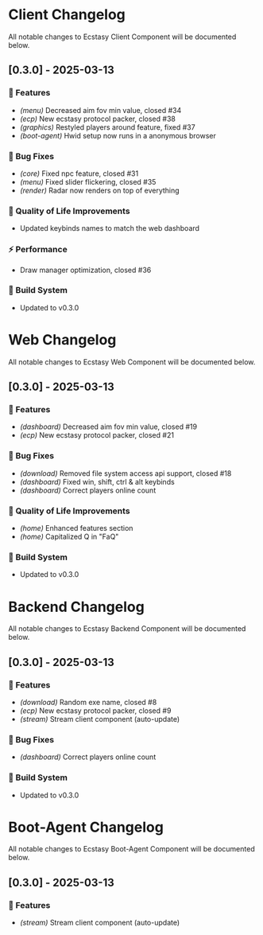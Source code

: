 # Client Changelog

All notable changes to Ecstasy Client Component will be documented below.

## [0.3.0] - 2025-03-13

### 🚀 Features

- *(menu)* Decreased aim fov min value, closed #34
- *(ecp)* New ecstasy protocol packer, closed #38
- *(graphics)* Restyled players around feature, fixed #37
- *(boot-agent)* Hwid setup now runs in a anonymous browser

### 🐛 Bug Fixes

- *(core)* Fixed npc feature, closed #31
- *(menu)* Fixed slider flickering, closed #35
- *(render)* Radar now renders on top of everything

### 🌳 Quality of Life Improvements

- Updated keybinds names to match the web dashboard

### ⚡ Performance

- Draw manager optimization, closed #36

### 🔨 Build System

- Updated to v0.3.0


# Web Changelog

All notable changes to Ecstasy Web Component will be documented below.

## [0.3.0] - 2025-03-13

### 🚀 Features

- *(dashboard)* Decreased aim fov min value, closed #19
- *(ecp)* New ecstasy protocol packer, closed #21

### 🐛 Bug Fixes

- *(download)* Removed file system access api support, closed #18
- *(dashboard)* Fixed win, shift, ctrl & alt keybinds
- *(dashboard)* Correct players online count

### 🌳 Quality of Life Improvements

- *(home)* Enhanced features section
- *(home)* Capitalized Q in "FaQ"

### 🔨 Build System

- Updated to v0.3.0


# Backend Changelog

All notable changes to Ecstasy Backend Component will be documented below.

## [0.3.0] - 2025-03-13

### 🚀 Features

- *(download)* Random exe name, closed #8
- *(ecp)* New ecstasy protocol packer, closed #9
- *(stream)* Stream client component (auto-update)

### 🐛 Bug Fixes

- *(dashboard)* Correct players online count

### 🔨 Build System

- Updated to v0.3.0


# Boot-Agent Changelog

All notable changes to Ecstasy Boot-Agent Component will be documented below.

## [0.3.0] - 2025-03-13

### 🚀 Features

- *(stream)* Stream client component (auto-update)

<!-- © Ecstasy 2025. All rights reserved. -->
